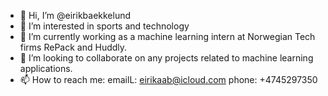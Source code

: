 - 👋 Hi, I’m @eirikbaekkelund
- 👀 I’m interested in sports and technology
- 🌱 I’m currently working as a machine learning intern at Norwegian Tech firms RePack and Huddly.
- 💞️ I’m looking to collaborate on any projects related to machine learning applications.
- 📫 How to reach me: 
emailL: eirikaab@icloud.com
phone:  +4745297350

<!---
eirikbaekkelund/eirikbaekkelund is a ✨ special ✨ repository because its `README.md` (this file) appears on your GitHub profile.
You can click the Preview link to take a look at your changes.
--->

